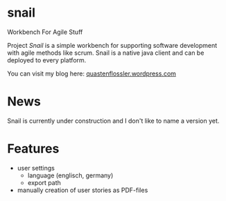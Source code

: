 # snail
Workbench For Agile Stuff

Project *Snail* is a simple workbench for supporting software development with agile methods like scrum.
Snail is a native java client and can be deployed to every platform.

You can visit my blog here: [quastenflossler.wordpress.com](http://quastenflossler.wordpress.com)

# News
Snail is currently under construction and I don't like to name a version yet.

# Features
* user settings
  * language (englisch, germany)
  * export path
* manually creation of user stories as PDF-files
